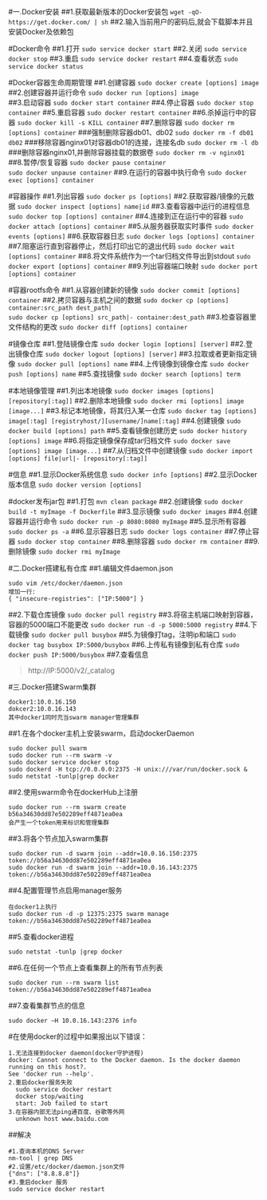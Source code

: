 #一.Docker安装
##1.获取最新版本的Docker安装包
`wget -qO- https://get.docker.com/ | sh`
##2.输入当前用户的密码后,就会下载脚本并且安装Docker及依赖包

#Docker命令
##1.打开
`sudo service docker start`
##2.关闭
`sudo service docker stop`
##3.重启
`sudo service docker restart`
##4.查看状态
`sudo service docker status`

#Docker容器生命周期管理
##1.创建容器
`sudo docker create [options] image`
##2.创建容器并运行命令
`sudo docker run [options] image`  
##3.启动容器
`sudo docker start container`
##4.停止容器
`sudo docker stop container`
##5.重启容器
`sudo docker restart container`
##6.杀掉运行中的容器
`sudo docker kill -s KILL container`
##7.删除容器
`sudo docker rm [options] container`
###强制删除容器db01、db02
`sudo docker rm -f db01 db02`
###移除容器nginx01对容器db01的连接，连接名db
`sudo docker rm -l db`
###删除容器nginx01,并删除容器挂载的数据卷
`sudo docker rm -v nginx01`
##8.暂停/恢复容器
`sudo docker pause container`  
`sudo docker unpause container`
##9.在运行的容器中执行命令
`sudo docker exec [options] container`

#容器操作
##1.列出容器
`sudo docker ps [options]`
##2.获取容器/镜像的元数据
`sudo docker inspect [options] name|id`
##3.查看容器中运行的进程信息
`sudo docker top [options] container`
##4.连接到正在运行中的容器
`sudo docker attach [options] container`
##5.从服务器获取实时事件
`sudo docker events [options]`
##6.获取容器日志
`sudo docker logs [options] container`
##7.阻塞运行直到容器停止，然后打印出它的退出代码
`sudo docker wait [options] container`
##8.将文件系统作为一个tar归档文件导出到stdout
`sudo docker export [options] container`
##9.列出容器端口映射
`sudo docker port [options] container`

#容器rootfs命令
##1.从容器创建新的镜像
`sudo docker commit [options] container`
##2.拷贝容器与主机之间的数据
`sudo docker cp [options] container:src_path dest_path|`  
`sudo docker cp [options] src_path|- container:dest_path`
##3.检查容器里文件结构的更改
`sudo docker diff [options] container`

#镜像仓库
##1.登陆镜像仓库
`sudo docker login [options] [server]`
##2.登出镜像仓库
`sudo docker logout [options] [server]`
##3.拉取或者更新指定镜像
`sudo docker pull [options] name`
##4.上传镜像到镜像仓库
`sudo docker push [options] name`
##5.查找镜像
`sudo docker search [options] term`

#本地镜像管理
##1.列出本地镜像
`sudo docker images [options] [repository[:tag]]`
##2.删除本地镜像
`sudo docker rmi [options] image [image...]`
##3.标记本地镜像，将其归入某一仓库
`sudo docker tag [options] image[:tag] [registryhost/][username/]name[:tag]`
##4.创建镜像
`sudo docker build [options] path`
##5.查看镜像创建历史
`sudo docker history [options] image`
##6.将指定镜像保存成tar归档文件
`sudo docker save [options] image [image...]`
##7.从归档文件中创建镜像
`sudo docker import [options] file|url|- [repository[:tag]]`

#信息
##1.显示Docker系统信息
`sudo docker info [options]`
##2.显示Docker版本信息
`sudo docker version [options]`

#docker发布jar包
##1.打包
`mvn clean package`
##2.创建镜像
`sudo docker build -t myImage -f Dockerfile`
##3.显示镜像
`sudo docker images`
##4.创建容器并运行命令
`sudo docker run -p 8080:8080 myImage`
##5.显示所有容器
`sudo docker ps -a`
##6.显示容器日志
`sudo docker logs container`
##7.停止容器
`sudo docker stop container`
##8.删除容器
`sudo docker rm container`
##9.删除镜像
`sudo docker rmi myImage`

#二.Docker搭建私有仓库
##1.编辑文件daemon.json
```
sudo vim /etc/docker/daemon.json
增加一行:
{ "insecure-registries": ["IP:5000"] }
```
##2.下载仓库镜像
`sudo docker pull registry`
##3.将宿主机端口映射到容器，容器的5000端口不能更改
`sudo docker run -d -p 5000:5000 registry`
##4.下载镜像
`sudo docker pull busybox`
##5.为镜像打tag，注明ip和端口
`sudo docker tag busybox IP:5000/busybox`
##6.上传私有镜像到私有仓库
`sudo docker push IP:5000/busybox`
##7.查看信息
>http://IP:5000/v2/_catalog

#三.Docker搭建Swarm集群
```
docker1:10.0.16.150
dokcer2:10.0.16.143
其中docker1同时充当swarm manager管理集群
```
##1.在各个docker主机上安装swarm，启动dockerDaemon
```
sudo docker pull swarm
sudo docker run --rm swarm -v
sudo docker service docker stop
sudo dockerd -H tcp://0.0.0.0:2375 -H unix:///var/run/docker.sock &
sudo netstat -tunlp|grep docker
```
##2.使用swarm命令在dockerHub上注册
```
sudo docker run --rm swarm create
b56a34630dd87e502289eff4871ea0ea
会产生一个token用来标识和管理集群
```
##3.将各个节点加入swarm集群
```
sudo docker run -d swarm join --addr=10.0.16.150:2375 token://b56a34630dd87e502289eff4871ea0ea
sudo docker run -d swarm join --addr=10.0.16.143:2375 token://b56a34630dd87e502289eff4871ea0ea
```
##4.配置管理节点启用manager服务
```
在docker1上执行
sudo docker run -d -p 12375:2375 swarm manage token://b56a34630dd87e502289eff4871ea0ea
```
##5.查看docker进程
```
sudo netstat -tunlp |grep docker
```
##6.在任何一个节点上查看集群上的所有节点列表
```
sudo docker run --rm swarm list token://b56a34630dd87e502289eff4871ea0ea
```
##7.查看集群节点的信息
```
sudo docker –H 10.0.16.143:2376 info
```


#在使用docker的过程中如果报出以下错误：
```
1.无法连接到docker daemon(docker守护进程)
docker: Cannot connect to the Docker daemon. Is the docker daemon running on this host?.
See 'docker run --help'.
2.重启docker服务失败
  sudo service docker restart
  docker stop/waiting
  start: Job failed to start
3.在容器内部无法ping通百度、谷歌等外网
  unknown host www.baidu.com
```
##解决
```
#1.查询本机的DNS Server
nm-tool | grep DNS
#2.设置/etc/docker/daemon.json文件
{"dns": ["8.8.8.8"]}
#3.重启docker 服务
sudo service docker restart


```






